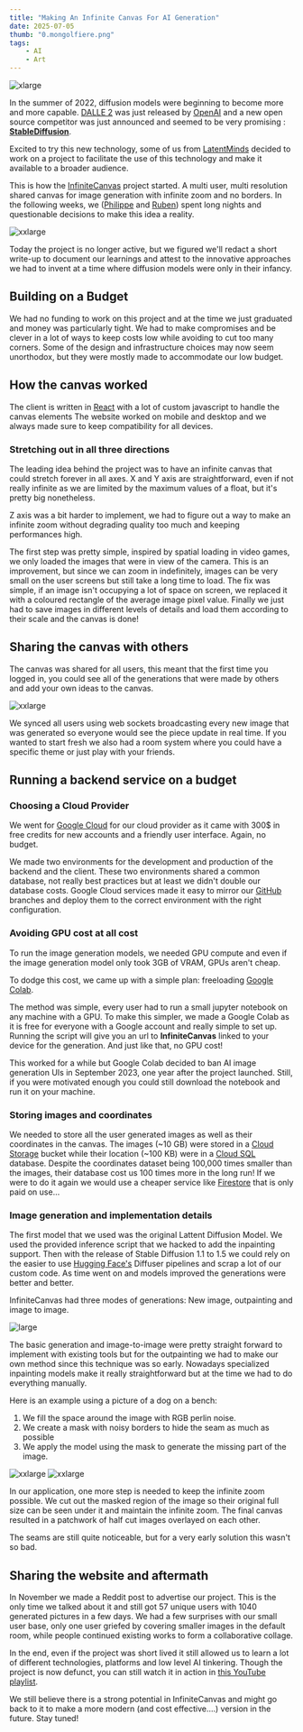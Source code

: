 ```yaml
---
title: "Making An Infinite Canvas For AI Generation"
date: 2025-07-05
thumb: "0.mongolfiere.png"
tags:
    - AI
    - Art
---
```


![xlarge](/blog/assets/img/0.mongolfiere.png)

In the summer of 2022, diffusion models were beginning to become more and more capable. [DALLE 2](https://openai.com/dall-e-2) was just released by [OpenAI](https://openai.com) and a new open source competitor was just announced and seemed to be very promising : **[StableDiffusion](https://stability.ai/stable-diffusion)**.

Excited to try this new technology, some of us from [LatentMinds](https://latentminds.co) decided to work on a project to facilitate the use of this technology and make it available to a broader audience.

This is how the [InfiniteCanvas](https://canvas.koll.ai) project started. A multi user, multi resolution shared canvas for image generation with infinite zoom and no borders.
In the following weeks, we ([Philippe](https://www.linkedin.com/in/philippe-saad%C3%A9-26972b149/) and [Ruben](https://rubengres.com)) spent long nights and questionable decisions to make this idea a reality.

![xxlarge](/blog/assets/img/1.ui.png)

Today the project is no longer active, but we figured we'll redact a short write-up to document our learnings and attest to the innovative approaches we had to invent at a time where diffusion models were only in their infancy.

## Building on a Budget
We had no funding to work on this project and at the time we just graduated and money was particularly tight. We had to make compromises and be clever in a lot of ways to keep costs low while avoiding to cut too many corners. Some of the design and infrastructure choices may now seem unorthodox, but they were mostly made to accommodate our low budget.

## How the canvas worked
The client is written in [React](https://react.dev) with a lot of custom javascript to handle the canvas elements The website worked on mobile and desktop and we always made sure to keep compatibility for all devices.

### Stretching out in all three directions
The leading idea behind the project was to have an infinite canvas that could stretch forever in all axes. X and Y axis are straightforward, even if not really infinite as we are limited by the maximum values of a float, but it's pretty big nonetheless.

Z axis was a bit harder to implement, we had to figure out a way to make an infinite zoom without degrading quality too much and keeping performances high.

The first step was pretty simple, inspired by spatial loading in video games, we only loaded the images that were in view of the camera. This is an improvement, but since we can zoom in indefinitely, images can be very small on the user screens but still take a long time to load. The fix was simple, if an image isn't occupying a lot of space on screen, we replaced it with a coloured rectangle of the average image pixel value. Finally we just had to save images in different levels of details and load them according to their scale and the canvas is done!

## Sharing the canvas with others
The canvas was shared for all users, this meant that the first time you logged in, you could see all of the generations that were made by others and add your own ideas to the canvas.

![xxlarge](/blog/assets/img/2_ui_grid.png)

We synced all users using web sockets broadcasting every new image that was generated so everyone would see the piece update in real time. If you wanted to start fresh we also had a room system where you could have a specific theme or just play with your friends.

## Running a backend service on a budget

### Choosing a Cloud Provider

We went for [Google Cloud](https://cloud.google.com) for our cloud provider as it came with 300$ in free credits for new accounts and a friendly user interface. Again, no budget.

We made two environments for the development and production of the backend and the client. These two environments shared a common database, not really best practices but at least we didn't double our database costs. Google Cloud services made it easy to mirror our [GitHub](https://github.com) branches and deploy them to the correct environment with the right configuration.

### Avoiding GPU cost at all cost

To run the image generation models, we needed GPU compute and even if the image generation model only took 3GB of VRAM, GPUs aren't cheap.

To dodge this cost, we came up with a simple plan: freeloading [Google Colab](https://colab.research.google.com).

The method was simple, every user had to run a small jupyter notebook on any machine with a GPU. To make this simpler, we made a Google Colab as it is free for everyone with a Google account and really simple to set up. Running the script will give you an url to **InfiniteCanvas** linked to your device for the generation. And just like that, no GPU cost!

This worked for a while but Google Colab decided to ban AI image generation UIs in September 2023, one year after the project launched. Still, if you were motivated enough you could still download the notebook and run it on your machine.

### Storing images and coordinates
We needed to store all the user generated images as well as their coordinates in the canvas.
The images (~10 GB) were stored in a [Cloud Storage](https://cloud.google.com/storage) bucket while their location (~100 KB) were in a [Cloud SQL](https://cloud.google.com/sql) database. Despite the coordinates dataset being 100,000 times smaller than the images, their database cost us 100 times more in the long run! If we were to do it again we would use a cheaper service like [Firestore](https://firebase.google.com/products/firestore) that is only paid on use…


### Image generation and implementation details
The first model that we used was the original Lattent Diffusion Model. We used the provided inference script that we hacked to add the inpainting support. Then with the release of Stable Diffusion 1.1 to 1.5 we could rely on the easier to use [Hugging Face's](https://huggingface.co) Diffuser pipelines and scrap a lot of our custom code. As time went on and models improved the generations were better and better.

InfiniteCanvas had three modes of generations: New image, outpainting and image to image.

![large](/blog/assets/img/3_ui_tools.png)

The basic generation and image-to-image were pretty straight forward to implement with existing tools but for the outpainting we had to make our own method since this technique was so early. Nowadays specialized inpainting models make it really straightforward but at the time we had to do everything manually.

Here is an example using a picture of a dog on a bench:
1. We fill the space around the image with RGB perlin noise.
2. We create a mask with noisy borders to hide the seam as much as possible
3. We apply the model using the mask to generate the missing part of the image.

![xxlarge](/blog/assets/img/4_mask_input.png)
![xxlarge](/blog/assets/img/5_mask_output.png)

In our application, one more step is needed to keep the infinite zoom possible. We cut out the masked region of the image so their original full size can be seen under it and maintain the infinite zoom. The final canvas resulted in a patchwork of half cut images overlayed on each other.

The seams are still quite noticeable, but for a very early solution this wasn't so bad.

## Sharing the website and aftermath

In November we made a Reddit post to advertise our project. This is the only time we talked about it and still got 57 unique users with 1040 generated pictures in a few days.
We had a few surprises with our small user base, only one user griefed by covering smaller images in the default room, while people continued existing works to form a collaborative collage.

In the end, even if the project was short lived it still allowed us to learn a lot of different technologies, platforms and low level AI tinkering. Though the project is now defunct, you can still watch it in action in [this YouTube playlist](https://www.youtube.com/watch?v=Rx_LL-SMYyw&list=PL7CV00e3X_pVhvbY91KX21bv3gSnBTzHN).

We still believe there is a strong potential in InfiniteCanvas and might go back to it to make a more modern (and cost effective….) version in the future. Stay tuned!